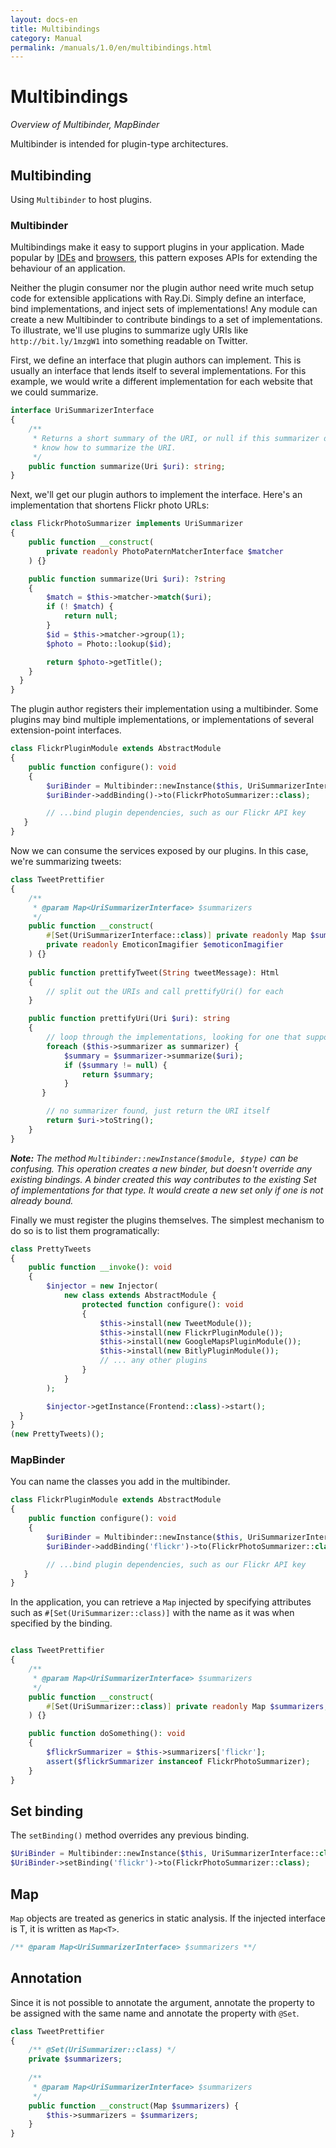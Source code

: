 ```yaml
---
layout: docs-en
title: Multibindings
category: Manual
permalink: /manuals/1.0/en/multibindings.html
---
```

# Multibindings

_Overview of Multibinder, MapBinder_

Multibinder is intended for plugin-type architectures.

## Multibinding

Using `Multibinder` to host plugins.

### Multibinder

Multibindings make it easy to support plugins in your application. Made popular
by [IDEs](https://plugins.jetbrains.com/phpstorm) and [browsers](https://chrome.google.com/webstore/category/extensions), this pattern exposes APIs
for extending the behaviour of an application.

Neither the plugin consumer nor the plugin author need write much setup code for
extensible applications with Ray.Di. Simply define an interface, bind
implementations, and inject sets of implementations! Any module can create a new
Multibinder to contribute bindings to a set of implementations. To illustrate,
we'll use plugins to summarize ugly URIs like `http://bit.ly/1mzgW1` into
something readable on Twitter.

First, we define an interface that plugin authors can implement. This is usually
an interface that lends itself to several implementations. For this example, we
would write a different implementation for each website that we could summarize.

```php
interface UriSummarizerInterface
{
    /**
     * Returns a short summary of the URI, or null if this summarizer doesn't
     * know how to summarize the URI.
     */
    public function summarize(Uri $uri): string;
}
```

Next, we'll get our plugin authors to implement the interface. Here's an
implementation that shortens Flickr photo URLs:

```php
class FlickrPhotoSummarizer implements UriSummarizer
{
    public function __construct(
        private readonly PhotoPaternMatcherInterface $matcher
    ) {}

    public function summarize(Uri $uri): ?string
    {
        $match = $this->matcher->match($uri);
        if (! $match) {
            return null;
        }
        $id = $this->matcher->group(1);
        $photo = Photo::lookup($id);

        return $photo->getTitle();
    }
  }
}
```

The plugin author registers their implementation using a multibinder. Some
plugins may bind multiple implementations, or implementations of several
extension-point interfaces.

```php
class FlickrPluginModule extends AbstractModule
{
    public function configure(): void 
    {
        $uriBinder = Multibinder::newInstance($this, UriSummarizerInterface::class);
        $uriBinder->addBinding()->to(FlickrPhotoSummarizer::class);

        // ...bind plugin dependencies, such as our Flickr API key
   }
}
```

Now we can consume the services exposed by our plugins. In this case, we're
summarizing tweets:

```php
class TweetPrettifier
{
    /**
     * @param Map<UriSummarizerInterface> $summarizers
     */
    public function __construct(
        #[Set(UriSummarizerInterface::class)] private readonly Map $summarizers;
        private readonly EmoticonImagifier $emoticonImagifier
    ) {}
    
    public function prettifyTweet(String tweetMessage): Html
    {
        // split out the URIs and call prettifyUri() for each
    }

    public function prettifyUri(Uri $uri): string
    {
        // loop through the implementations, looking for one that supports this URI
        foreach ($this->summarizer as summarizer) {
            $summary = $summarizer->summarize($uri);
            if ($summary != null) {
                return $summary;
            }
       }

        // no summarizer found, just return the URI itself
        return $uri->toString();
    }
}
```

_**Note:** The method `Multibinder::newInstance($module, $type)` can be confusing.
This operation creates a new binder, but doesn't override any existing bindings.
A binder created this way contributes to the existing Set of implementations for
that type. It would create a new set only if one is not already bound._

Finally we must register the plugins themselves. The simplest mechanism to do so
is to list them programatically:

```php
class PrettyTweets
{
    public function __invoke(): void
    {
        $injector = new Injector(
            new class extends AbstractModule {
                protected function configure(): void
                {
                    $this->install(new TweetModule());
                    $this->install(new FlickrPluginModule());
                    $this->install(new GoogleMapsPluginModule());
                    $this->install(new BitlyPluginModule());
                    // ... any other plugins
                }
            }
        );

        $injector->getInstance(Frontend::class)->start();
  }
}
(new PrettyTweets)();
```

### MapBinder

You can name the classes you add in the multibinder.

```php
class FlickrPluginModule extends AbstractModule
{
    public function configure(): void 
    {
        $uriBinder = Multibinder::newInstance($this, UriSummarizerInterface::class);
        $uriBinder->addBinding('flickr')->to(FlickrPhotoSummarizer::class);

        // ...bind plugin dependencies, such as our Flickr API key
   }
}
```
In the application, you can retrieve a `Map` injected by specifying attributes such as ``#[Set(UriSummarizer::class)]`` with the name as it was when specified by the binding.

```php

class TweetPrettifier
{
    /**
     * @param Map<UriSummarizerInterface> $summarizers
     */
    public function __construct(
        #[Set(UriSummarizer::class)] private readonly Map $summarizers;
    ) {}

    public function doSomething(): void
    {
        $flickrSummarizer = $this->summarizers['flickr'];
        assert($flickrSummarizer instanceof FlickrPhotoSummarizer);
    }    
}
```

## Set binding

The `setBinding()` method overrides any previous binding.

```php
$UriBinder = Multibinder::newInstance($this, UriSummarizerInterface::class);
$UriBinder->setBinding('flickr')->to(FlickrPhotoSummarizer::class);
```

## Map

`Map` objects are treated as generics in static analysis. If the injected interface is T, it is written as `Map<T>`.

```php
/** @param Map<UriSummarizerInterface> $summarizers **/
```

## Annotation

Since it is not possible to annotate the argument, annotate the property to be assigned with the same name and annotate the property with `@Set`.

```php
class TweetPrettifier
{
    /** @Set(UriSummarizer::class) */
    private $summarizers;
    
    /**
     * @param Map<UriSummarizerInterface> $summarizers
     */
    public function __construct(Map $summarizers) {
        $this->summarizers = $summarizers;
    }
}
```
